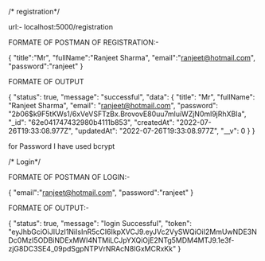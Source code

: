 /* registration*/

url:- localhost:5000/registration

FORMATE OF POSTMAN OF REGISTRATION:-

{
    "title":"Mr",
    "fullName":"Ranjeet Sharma",
    "email":"ranjeet@hotmail.com",
    "password":"ranjeet"
}


FORMATE OF OUTPUT

{
    "status": true,
    "message": "successful",
    "data": {
        "title": "Mr",
        "fullName": "Ranjeet Sharma",
        "email": "ranjeet@hotmail.com",
        "password": "$2b$06$k9F5tKWs1/6xVeVSFTzBx.BrovovE80uu7mluiWZjN0ml9jRhXBIa",
        "_id": "62e041747432980b4111b853",
        "createdAt": "2022-07-26T19:33:08.977Z",
        "updatedAt": "2022-07-26T19:33:08.977Z",
        "__v": 0
    }
}


for Password I have used bcrypt


/* Login*/

FORMATE OF POSTMAN OF LOGIN:-

{
    "email":"ranjeet@hotmail.com",
    "password":"ranjeet"
}

FORMATE OF OUTPUT:-


{
    "status": true,
    "message": "login Successful",
    "token": "eyJhbGciOiJIUzI1NiIsInR5cCI6IkpXVCJ9.eyJVc2VySWQiOiI2MmUwNDE3NDc0MzI5ODBiNDExMWI4NTMiLCJpYXQiOjE2NTg5MDM4MTJ9.1e3f-zjG8DC3SE4_09pdSgpNTPVrNRAcN8lGxMCRxKk"
}


